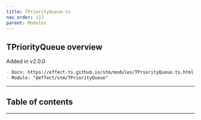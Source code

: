 ```yaml
---
title: TPriorityQueue.ts
nav_order: 117
parent: Modules
---
```


## TPriorityQueue overview

Added in v2.0.0

```md
- Docs: https://effect-ts.github.io/stm/modules/TPriorityQueue.ts.html
- Module: "@effect/stm/TPriorityQueue"
```

---

<h2 class="text-delta">Table of contents</h2>

---
